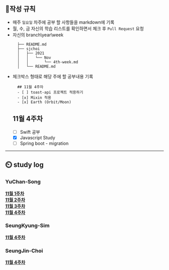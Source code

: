 ## :pushpin:작성 규칙
- 매주 `일요일` 차주에 공부 할 사항들을 markdown에 기록 
- 월, 수, 금 자신의 학습 리스트를 확인하면서 체크 후 `Pull Request` 요청
- 자신의 branch\year\week
  ```text
    ├── README.md
    ├── sjchoi
    │   ├── 2021
    │   │   └── Nov
    │   │       └── 4th-week.md
    │   └── README.md
  ```
- 체크박스 형태로 해당 주에 할 공부내용 기록
    ```text
      ## 11월 4주차 
      - [ ] toast-api 프로젝트 적용하기
      - [x] Mixin 적용
      - [x] Earth (Orbit/Moon)
    ```
    ## 11월 4주차 
    - [ ] Swift 공부
    - [x] Javascript Study
    - [ ] Spring boot - migration

---
## :timer_clock: study log
### YuChan-Song
[**11월 1주차**](./ycsong/history/2021/Nov/1st-week.md)  
[**11월 2주차**](./ycsong/history/2021/Nov/2nd-week.md)  
[**11월 3주차**](./ycsong/history/2021/Nov/3rd-week.md)  
[**11월 4주차**](./ycsong/history/2021/Nov/4th-week.md)  

### SeungKyung-Sim
[**11월 4주차**](./sksim/histroy/2021/Nov/4th-week.txt)  

### SeungJin-Choi
[**11월 4주차**](./sjchoi/2021/Nov/4th-week.md)  
